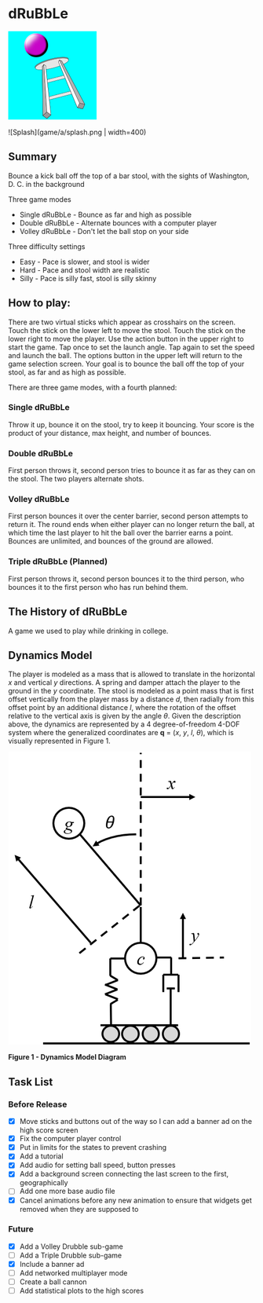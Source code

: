 # dRuBbLe

![Icon](game/a/icon.png)

![Splash](game/a/splash.png | width=400)

## Summary

Bounce a kick ball off the top of a bar stool, with the sights of Washington, D. C. in the background

Three game modes
* Single dRuBbLe - Bounce as far and high as possible
* Double dRuBbLe - Alternate bounces with a computer player
* Volley dRuBbLe - Don't let the ball stop on your side

Three difficulty settings
* Easy - Pace is slower, and stool is wider
* Hard - Pace and stool width are realistic
* Silly - Pace is silly fast, stool is silly skinny

## How to play:

There are two virtual sticks which appear as crosshairs on the screen. 
Touch the stick on the lower left to move the stool. 
Touch the stick on the lower right to move the player.
Use the action button in the upper right to start the game.
Tap once to set the launch angle.
Tap again to set the speed and launch the ball.
The options button in the upper left will return to the game selection screen.
Your goal is to bounce the ball off the top of your stool, as far and as high as possible. 

There are three game modes, with a fourth planned:
### Single dRuBbLe
Throw it up, bounce it on the stool, try to keep it bouncing. 
Your score is the product of your distance, max height, and number of bounces.

### Double dRuBbLe
First person throws it, second person tries to bounce it as far as they can on the stool.
The two players alternate shots.

### Volley dRuBbLe
First person bounces it over the center barrier, second person attempts to return it.
The round ends when either player can no longer return the ball, at which time the last player to hit the ball over the barrier earns a point.
Bounces are unlimited, and bounces of the ground are allowed.

### Triple dRuBbLe (Planned)
First person throws it, second person bounces it to the third person, who bounces it to the first person who has run behind them.

## The History of dRuBbLe
A game we used to play while drinking in college.

## Dynamics Model
The player is modeled as a mass that is allowed to translate in the horizontal *x* and vertical *y* directions. 
A spring and damper attach the player to the ground in the *y* coordinate.
The stool is modeled as a point mass that is first offset vertically from the player mass by a distance *d*, then radially from this offset point by an additional distance *l*, where the rotation of the offset relative to the vertical axis is given by the angle $\theta$.
Given the description above, the dynamics are represented by a 4 degree-of-freedom 4-DOF system where the generalized coordinates are **q** = (*x*, *y*, *l*, *$\theta$*), which is visually represented in Figure 1.

![Dynamics Model Diagram](extra_data/figs/diagram.png)

**Figure 1 - Dynamics Model Diagram**



## Task List 
### Before Release
- [x] Move sticks and buttons out of the way so I can add a banner ad on the high score screen
- [x] Fix the computer player control
- [x] Put in limits for the states to prevent crashing
- [x] Add a tutorial
- [x] Add audio for setting ball speed, button presses
- [x] Add a background screen connecting the last screen to the first, geographically
- [ ] Add one more base audio file
- [x] Cancel animations before any new animation to ensure that widgets get removed when they are supposed to

### Future
- [x] Add a Volley Drubble sub-game
- [ ] Add a Triple Drubble sub-game
- [x] Include a banner ad
- [ ] Add networked multiplayer mode
- [ ] Create a ball cannon
- [ ] Add statistical plots to the high scores